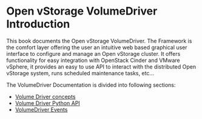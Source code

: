 # Open vStorage VolumeDriver Introduction
This book documents the Open vStorage VolumeDriver. The Framework is the comfort layer offering the user an intuitive web based graphical user interface to configure and manage an Open vStorage cluster. It offers functionality for easy integration with OpenStack Cinder and VMware vSphere, it provides an easy to use API to interact with the distributed Open vStorage system, runs scheduled maintenance tasks, etc...

The VolumeDriver Documentation is divided into following sections:
* [Volume Driver concepts](docs/pythonapi.md)
* [Volume Driver Python API](docs/pythonapi.md)
* [VolumeDriver Events](docs/events.md)